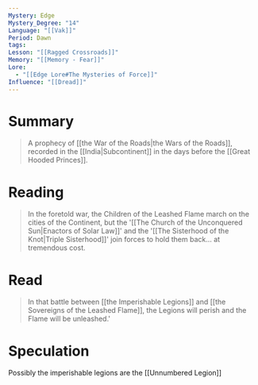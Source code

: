 ```yaml
---
Mystery: Edge
Mystery_Degree: "14"
Language: "[[Vak]]"
Period: Dawn
tags: 
Lesson: "[[Ragged Crossroads]]"
Memory: "[[Memory - Fear]]"
Lore:
  - "[[Edge Lore#The Mysteries of Force]]"
Influence: "[[Dread]]"
---
```

# Summary
> A prophecy of [[the War of the Roads|the Wars of the Roads]], recorded in the [[India|Subcontinent]] in the days before the [[Great Hooded Princes]].

# Reading
> In the foretold war, the Children of the Leashed Flame march on the cities of the Continent, but the '[[The Church of the Unconquered Sun|Enactors of Solar Law]]' and the '[[The Sisterhood of the Knot|Triple Sisterhood]]' join forces to hold them back... at tremendous cost.
# Read
> In that battle between [[the Imperishable Legions]] and [[the Sovereigns of the Leashed Flame]], the Legions will perish and the Flame will be unleashed.'
# Speculation
Possibly the imperishable legions are the [[Unnumbered Legion]]